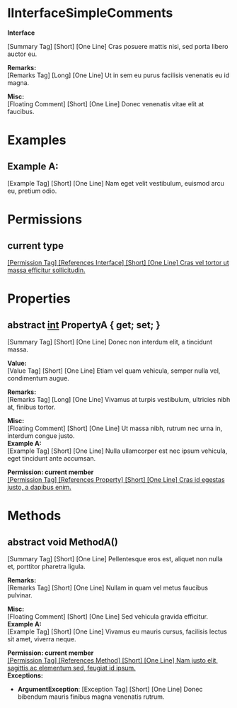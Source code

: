 # IInterfaceSimpleComments

**Interface**  
  
[Summary Tag] [Short] [One Line] Cras posuere mattis nisi, sed porta libero auctor eu.  
  
**Remarks:**  
[Remarks Tag] [Long] [One Line] Ut in sem eu purus facilisis venenatis eu id magna.  
  
**Misc:**  
[Floating Comment] [Short] [One Line] Donec venenatis vitae elit at faucibus.  

# Examples

## Example A:

[Example Tag] [Short] [One Line] Nam eget velit vestibulum, euismod arcu eu, pretium odio.  

# Permissions

## current type

[[Permission Tag] [References Interface] [Short] [One Line] Cras vel tortor ut massa efficitur sollicitudin.]([Test.IInterfaceSimpleComments](Test.IInterfaceSimpleComments.md))

# Properties

## abstract [int](https://docs.microsoft.com/en-us/dotnet/api/system.int32) PropertyA { get; set; }

[Summary Tag] [Short] [One Line] Donec non interdum elit, a tincidunt massa.  
  
**Value:**  
[Value Tag] [Short] [One Line] Etiam vel quam vehicula, semper nulla vel, condimentum augue.  
  
**Remarks:**  
[Remarks Tag] [Long] [One Line] Vivamus at turpis vestibulum, ultricies nibh at, finibus tortor.  
  
**Misc:**  
[Floating Comment] [Short] [One Line] Ut massa nibh, rutrum nec urna in, interdum congue justo.  
**Example A:**  
[Example Tag] [Short] [One Line] Nulla ullamcorper est nec ipsum vehicula, eget tincidunt ante accumsan.  
  
**Permission: current member**  
[[Permission Tag] [References Property] [Short] [One Line] Cras id egestas justo, a dapibus enim.](Test.IInterfaceSimpleComments.PropertyA)  

# Methods

## abstract void MethodA()

[Summary Tag] [Short] [One Line] Pellentesque eros est, aliquet non nulla et, porttitor pharetra ligula.  
  
**Remarks:**  
[Remarks Tag] [Short] [One Line] Nullam in quam vel metus faucibus pulvinar.  
  
**Misc:**  
[Floating Comment] [Short] [One Line] Sed vehicula gravida efficitur.  
**Example A:**  
[Example Tag] [Short] [One Line] Vivamus eu mauris cursus, facilisis lectus sit amet, viverra neque.  
  
**Permission: current member**  
[[Permission Tag] [References Method] [Short] [One Line] Nam justo elit, sagittis ac elementum sed, feugiat id ipsum.](Test.IInterfaceSimpleComments.MethodA)  
**Exceptions:**  
* **ArgumentException**: [Exception Tag] [Short] [One Line] Donec bibendum mauris finibus magna venenatis rutrum.  

  

